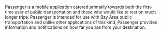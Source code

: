 Passenger is a mobile application catered primarily towards both the first-time user of public transportation and those who would like to rest on much longer trips. Passenger is intended for use with Bay Area public transportation and unlike other applications of this kind, Passenger provides information and notifications on how far you are from your destination.